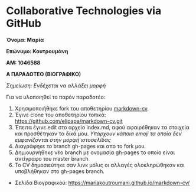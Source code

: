  # Collaborative Technologies via GitHub #

**Όνομα: Μαρία**

**Επώνυμο: Κουτρουμάνη**

**ΑΜ: 1046588**

**Α ΠΑΡΑΔΟΤΕΟ  (ΒΙΟΓΡΑΦΙΚΟ)**

*Σημείωση: Ενδέχεται να αλλάξει μορφή*

 Για να υλοποιηθεί το παρόν παραδοτέο:
 1. Xρησιμοποιήθηκε fork του αποθετηρίου [markdown-cv](https://github.com/elipapa/markdown-cv). 
 2. Έγινε clone του αποθετηρίου τοπικά: https://github.com/elipapa/markdown-cv.git 
 3. Έπειτα έγινε edit στο αρχείο index.md, αφού αφαιρέθηκαν τα στοιχεία και προσθέτηκαν τα δικά μου. *Υπάρχουν κάποια emoji τα οποία δεν εμφανίζονται στην  μορφή ιστοσελίδας*
 4. Διαγράφηκε το branch gh-pages και απο το fork μου. 
 5. Δημιουργήθηκε νέο branch με ονομασία gh-pages το οποίο είναι αντίγραφο του master branch
 6. To CV δημοσιεύτηκε σαν λινκ μόλις οι αλλαγές ολοκληρώθηκαν και υποβλήθηκαν στο gh-pages branch.
 
 - Σελίδα Βιογραφικού: https://mariakoutroumani.github.io/markdown-cv/

